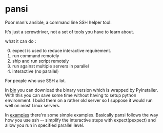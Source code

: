 # pansi
Poor man's ansible, a command line SSH helper tool.

It's just a screwdriver, not a set of tools you have to learn about. 

what it can do :

0. expect is used to reduce interactive requirement.
1. run command remotely
2. ship and run script remotely
3. run against multiple servers in parallel
4. interactive (no parallel)

For people who use SSH a lot. 

In [bin](https://github.com/laowangv5/pansi/tree/master/bin) you can download the binary version which is wrapped by PyInstaller. With this you can save some time without having to setup python environment.  I build them on a rather old server so I suppose it would run well on most Linux servers.

In [examples](https://github.com/laowangv5/pansi/tree/master/examples) there're some simple examples.  Basically pansi follows the way how you use ssh --  simplify the interactive steps with expect(pexpect) and allow you run in specified parallel level. 
